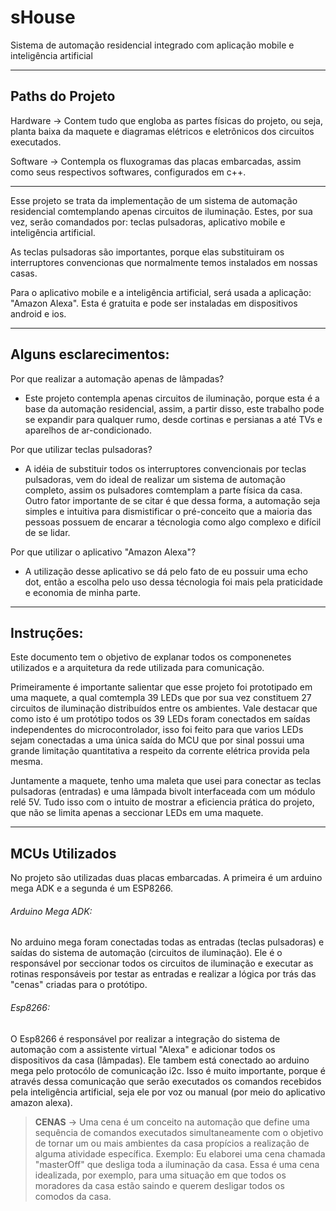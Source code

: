 # sHouse
Sistema de automação residencial integrado com aplicação mobile e inteligência artificial

*****************************************************************************************************************************************************************
## Paths do Projeto

Hardware -> Contem tudo que engloba as partes físicas do projeto, ou seja, planta baixa da maquete e diagramas elétricos e eletrônicos dos circuitos executados.

Software -> Contempla os fluxogramas das placas embarcadas, assim como seus respectivos softwares, configurados em c++.                                         
*****************************************************************************************************************************************************************


Esse projeto se trata da implementação de um sistema de automação residencial comtemplando apenas circuitos de iluminação. Estes, por sua vez, serão comandados por: teclas pulsadoras, aplicativo mobile e inteligência artificial.

As teclas pulsadoras são importantes, porque elas substituiram os interruptores convencionas que normalmente temos instalados em nossas casas.

Para o aplicativo mobile e a inteligência artificial, será usada a aplicação: "Amazon Alexa". Esta é gratuita e pode ser instaladas em dispositivos android e ios.

*****************************************************************************************************************************************************************

## Alguns esclarecimentos:

Por que realizar a automação apenas de lâmpadas?
  - Este projeto contempla apenas circuitos de iluminação, porque esta é a base da automação residencial, assim, a partir disso, este trabalho pode se expandir para qualquer rumo, desde cortinas e persianas a até TVs e aparelhos de ar-condicionado.

Por que utilizar teclas pulsadoras?
  - A idéia de substituir todos os interruptores convencionais por teclas pulsadoras, vem do ideal de realizar um sistema de automação completo, assim os pulsadores comtemplam a parte física da casa. Outro fator importante de se citar é que dessa forma, a automação seja simples e intuitiva para dismistificar o pré-conceito que a maioria das pessoas possuem de encarar a técnologia como algo complexo e difícil de se lidar.


Por que utilizar o aplicativo "Amazon Alexa"?
 - A utilização desse aplicativo se dá pelo fato de eu possuir uma echo dot, então a escolha pelo uso dessa técnologia foi mais pela praticidade e economia de minha parte.

*****************************************************************************************************************************************************************

## Instruções:

Este documento tem o objetivo de explanar todos os componenetes utilizados e a arquitetura da rede utilizada para comunicação.

Primeiramente é importante salientar que esse projeto foi prototipado em uma maquete, a qual comtempla 39 LEDs que por sua vez constituem 27 circuitos de iluminação distribuídos
entre os ambientes. Vale destacar que como isto é um protótipo todos os 39 LEDs foram conectados em saídas independentes do microcontrolador, isso foi feito para que varios LEDs sejam conectadas a uma única saída do MCU que por sinal possui uma grande limitação quantitativa a respeito da corrente elétrica provida pela mesma.

Juntamente a maquete, tenho uma maleta que usei para conectar as teclas pulsadoras (entradas) e uma lâmpada bivolt interfaceada com um módulo relé 5V. Tudo isso com o intuito de mostrar a eficiencia prática do projeto, que não se limita apenas a seccionar LEDs em uma maquete.

*****************************************************************************************************************************************************************

## MCUs Utilizados

No projeto são utilizadas duas placas embarcadas. A primeira é um arduino mega ADK e a segunda é um ESP8266.


###### Arduino Mega ADK:
No arduino mega foram conectadas todas as entradas (teclas pulsadoras) e saídas do sistema de automação (circuitos de iluminação). Ele é o responsável por seccionar todos os circuitos de iluminação e executar as rotinas responsáveis por testar as entradas e realizar a lógica por trás das "cenas" criadas para o protótipo.



###### Esp8266:
O Esp8266 é responsável por realizar a integração do sistema de automação com a assistente virtual "Alexa" e adicionar todos os dispositivos da casa (lâmpadas).
Ele tambem está conectado ao arduino mega pelo protocólo de comunicação i2c. Isso é muito importante, porque é através dessa comunicação que serão executados os comandos recebidos pela inteligência artificial, seja ele por voz ou manual (por meio do aplicativo amazon alexa).



> **CENAS** -> Uma cena é um conceito na automação que define uma sequência de comandos executados simultaneamente com o objetivo de tornar um ou mais ambientes da casa propícios a realização de alguma atividade específica. Exemplo: Eu elaborei uma cena chamada "masterOff" que desliga toda a iluminação da casa. Essa é uma cena idealizada, por exemplo,
para uma situação em que todos os moradores da casa estão saindo e querem desligar todos os comodos da casa.

